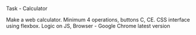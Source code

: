 Task - Calculator

Make a web calculator. Minimum 4 operations, buttons C, CE. CSS interface using flexbox. Logic on JS, Browser - Google Chrome latest version